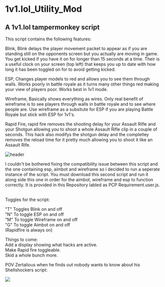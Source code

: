 # 1v1.lol_Utility_Mod
A 1v1.lol tampermonkey script
-----------------------------

This script contains the following features:

Blink, Blink delays the player movement packet to appear as if you are standing still on the opponents screen but you actually are moving in game.
You get kicked if you have it on for longer than 15 seconds at a time. Their is a useful clock on your screen (top left) that keeps you up to date
with how long it has been toggled on for to avoid getting kicked.

ESP, Changes player models to red and allows you to see them through walls. Works poorly in battle royale as it turns many other things red making
your view of players poor. Works best in 1v1 mode.

Wireframe, Basically shows everything as wires. Only real benefit of wireframe is to see players through walls in battle royale and to see where
people are. Use wireframe as a subsitute for ESP if you are playing Battle Royale but stick with ESP for 1v1's.

Rapid Fire, rapid fire removes the shooting delay for your Assault Rifle and your Shotgun allowing you to shoot a whole Assault Rifle clip in a
couple of seconds. This hack also modifys the shotgun delay and the completley removes the reload time for it pretty much allowing you to shoot
it like an Assault Rife.

<p align="left">
  <img src="https://capsule-render.vercel.app/api?type=soft&amp;color=&amp;text=CRUCIAL%20INFORMATION&amp;fontSize=70&amp;animation=twinkling" alt="header">
</p>
I couldn't be bothered fixing the compatibility issue between this script and the one containing esp, aimbot and wireframe so i decided to run
a seperate instance of the script. You must download this second script and run it along side this one in order for the aimbot, wireframe and esp
to function correctly. It is provided in this Repository labled as PCP Requirement.user.js.

<br />Toggles for the script:

"T" Toggles Blink on and off <br>
"N" To toggle ESP on and off  
"M" To toggle Wireframe on and off  
"G" To toggle Aimbot on and off  
(Rapidfire is always on)

Things to come:  <br>
Add a display showing what hacks are active.  
Make Rapid fire toggleable.  
Skid a whole bunch more.  


POV Zertalious when he finds out nobody wants to know about his Shellshockers script:
<p align="left">
  <img src="https://media.tenor.com/_Lz5BPKaJZAAAAAM/crying-crying-meme.gif">
</p>
